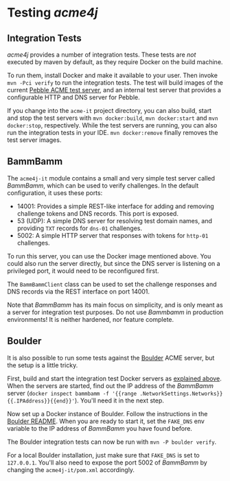 # Testing _acme4j_

## Integration Tests

_acme4j_ provides a number of integration tests. These tests are _not_ executed by maven by default, as they require Docker on the build machine.

To run them, install Docker and make it available to your user. Then invoke `mvn -Pci verify` to run the integration tests. The test will build images of the current [Pebble ACME test server](https://github.com/letsencrypt/pebble), and an internal test server that provides a configurable HTTP and DNS server for Pebble.

If you change into the `acme-it` project directory, you can also build, start and stop the test servers with `mvn docker:build`, `mvn docker:start` and `mvn docker:stop`, respectively. While the test servers are running, you can also run the integration tests in your IDE. `mvn docker:remove` finally removes the test server images.

## BammBamm

The `acme4j-it` module contains a small and very simple test server called _BammBamm_, which can be used to verify challenges. In the default configuration, it uses these ports:

* 14001: Provides a simple REST-like interface for adding and removing challenge tokens and DNS records. This port is exposed.
* 53 (UDP): A simple DNS server for resolving test domain names, and providing `TXT` records for `dns-01` challenges.
* 5002: A simple HTTP server that responses with tokens for `http-01` challenges.

To run this server, you can use the Docker image mentioned above. You could also run the server directly, but since the DNS server is listening on a privileged port, it would need to be reconfigured first.

The `BammBammClient` class can be used to set the challenge responses and DNS records via the REST interface on port 14001.

Note that _BammBamm_ has its main focus on simplicity, and is only meant as a server for integration test purposes. Do not use _Bammbamm_ in production environments! It is neither hardened, nor feature complete.

## Boulder

It is also possible to run some tests against the [Boulder](https://github.com/letsencrypt/boulder) ACME server, but the setup is a little tricky.

First, build and start the integration test Docker servers as [explained above](#Integration_Tests). When the servers are started, find out the IP address of the _BammBamm_ server (`docker inspect bammbamm -f '{{range .NetworkSettings.Networks}}{{.IPAddress}}{{end}}'`). You'll need it in the next step.

Now set up a Docker instance of Boulder. Follow the instructions in the [Boulder README](https://github.com/letsencrypt/boulder#quickstart). When you are ready to start it, set the `FAKE_DNS` env variable to the IP address of _BammBamm_ you have found before.

The Boulder integration tests can now be run with `mvn -P boulder verify`.

For a local Boulder installation, just make sure that `FAKE_DNS` is set to `127.0.0.1`. You'll also need to expose the port 5002 of _BammBamm_ by changing the `acme4j-it/pom.xml` accordingly.
